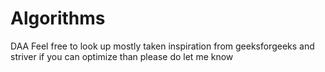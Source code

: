 # Algorithms
DAA
Feel free to look up mostly taken inspiration from geeksforgeeks and striver
if you can optimize than please do let me know
